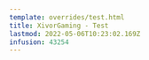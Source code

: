 ```yaml
---
template: overrides/test.html
title: XivorGaming - Test
lastmod: 2022-05-06T10:23:02.169Z
infusion: 43254
---
```

